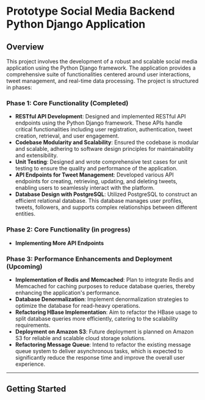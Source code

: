 # Prototype Social Media Backend Python Django Application

## Overview

This project involves the development of a robust and scalable social media application using the Python Django framework. The application provides a comprehensive suite of functionalities centered around user interactions, tweet management, and real-time data processing. The project is structured in phases:

### Phase 1: Core Functionality (Completed)

- **RESTful API Development**: Designed and implemented RESTful API endpoints using the Python Django framework. These APIs handle critical functionalities including user registration, authentication, tweet creation, retrieval, and user engagement.
- **Codebase Modularity and Scalability**: Ensured the codebase is modular and scalable, adhering to software design principles for maintainability and extensibility.
- **Unit Testing**: Designed and wrote comprehensive test cases for unit testing to ensure the quality and performance of the application.
- **API Endpoints for Tweet Management**: Developed various API endpoints for creating, retrieving, updating, and deleting tweets, enabling users to seamlessly interact with the platform.
- **Database Design with PostgreSQL**: Utilized PostgreSQL to construct an efficient relational database. This database manages user profiles, tweets, followers, and supports complex relationships between different entities.

### Phase 2: Core Functionality (in progress)

- **Implementing More API Endpoints**

### Phase 3: Performance Enhancements and Deployment (Upcoming)

- **Implementation of Redis and Memcached**: Plan to integrate Redis and Memcached for caching purposes to reduce database queries, thereby enhancing the application's performance.
- **Database Denormalization**: Implement denormalization strategies to optimize the database for read-heavy operations.
- **Refactoring HBase Implementation**: Aim to refactor the HBase usage to split database queries more efficiently, catering to the scalability requirements.
- **Deployment on Amazon S3**: Future deployment is planned on Amazon S3 for reliable and scalable cloud storage solutions.
- **Refactoring Message Queue**: Intend to refactor the existing message queue system to deliver asynchronous tasks, which is expected to significantly reduce the response time and improve the overall user experience.

---

## Getting Started
